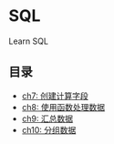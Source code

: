 # SQL
Learn SQL

## 目录

- [ch7: 创建计算字段](ch7.sql)
- [ch8: 使用函数处理数据](ch8.sql)
- [ch9: 汇总数据](ch9.sql)
- [ch10: 分组数据](ch10.sql)
